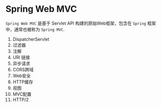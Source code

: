 # Spring Web MVC

`Spring Web MVC` 是基于 Servlet API 构建的原始Web框架，包含在 `Spring` 框架中，通常也被称为 `Spring MVC`.



1. DispatcherServlet
2. 过滤器
3. 注解
4. URI 链接
5. 异步请求
6. CORS跨域
7. Web安全
8. HTTP缓存
9. 视图
10. MVC配置
11. HTTP/2